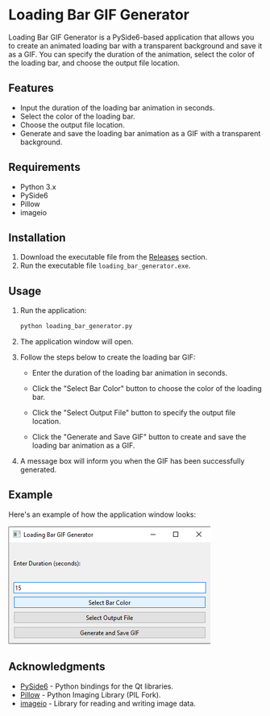 # Loading Bar GIF Generator

Loading Bar GIF Generator is a PySide6-based application that allows you to create an animated loading bar with a transparent background and save it as a GIF. You can specify the duration of the animation, select the color of the loading bar, and choose the output file location.

## Features

- Input the duration of the loading bar animation in seconds.
- Select the color of the loading bar.
- Choose the output file location.
- Generate and save the loading bar animation as a GIF with a transparent background. 

## Requirements

- Python 3.x
- PySide6
- Pillow
- imageio

## Installation

1. Download the executable file from the [Releases](https://github.com/YourUsername/YourRepository/releases) section.
2. Run the executable file `loading_bar_generator.exe`.

## Usage

1. Run the application:
   ```bash
   python loading_bar_generator.py
   ```
2. The application window will open.

3. Follow the steps below to create the loading bar GIF:

    - Enter the duration of the loading bar animation in seconds.

    - Click the "Select Bar Color" button to choose the color of the loading bar.

    - Click the "Select Output File" button to specify the output file location.

    - Click the "Generate and Save GIF" button to create and save the loading bar animation as a GIF.

4. A message box will inform you when the GIF has been successfully generated.

## Example

Here's an example of how the application window looks:

   <img src="Untitled.png">


## Acknowledgments

- [PySide6](https://pypi.org/project/PySide6/) - Python bindings for the Qt libraries.
- [Pillow](https://pypi.org/project/Pillow/) - Python Imaging Library (PIL Fork).
- [imageio](https://pypi.org/project/imageio/) - Library for reading and writing image data.